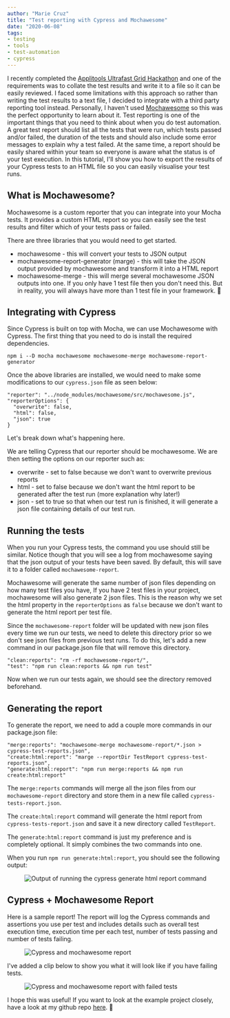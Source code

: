 ```yaml
---
author: "Marie Cruz"
title: "Test reporting with Cypress and Mochawesome"
date: "2020-06-08"
tags:
- testing
- tools
- test-automation
- cypress
---
```


I recently completed the [Applitools Ultrafast Grid Hackathon](https://applitools.com/cross-browser-testing-hackathon-v20-1-apply/) and one of the requirements was to collate the test results and write it to a file so it can be easily reviewed. I faced some limitations with this approach so rather than writing the test results to a text file, I decided to integrate with a third party reporting tool instead. Personally, I haven't used [Mochawesome](https://www.npmjs.com/package/mochawesome) so this was the perfect opportunity to learn about it. Test reporting is one of the important things that you need to think about when you do test automation. A great test report should list all the tests that were run, which tests passed and/or failed, the duration of the tests and should also include some error messages to explain why a test failed. At the same time, a report should be easily shared within your team so everyone is aware what the status is of your test execution. In this tutorial, I'll show you how to export the results of your Cypress tests to an HTML file so you can easily visualise your test runs.

## What is Mochawesome?

Mochawesome is a custom reporter that you can integrate into your Mocha tests. It provides a custom HTML report so you can easily see the test results and filter which of your tests pass or failed. 

There are three libraries that you would need to get started.

- mochawesome - this will convert your tests to JSON output
- mochawesome-report-generator (marge) - this will take the JSON output provided by mochawesome and transform it into a HTML report
- mochawesome-merge - this will merge several mochawesome JSON outputs into one. If you only have 1 test file then you don't need this. But in reality, you will always have more than 1 test file in your framework. 🙂

## Integrating with Cypress

Since Cypress is built on top with Mocha, we can use Mochawesome with Cypress. The first thing that you need to do is install the required dependencies.

`npm i --D mocha mochawesome mochawesome-merge mochawesome-report-generator`

Once the above libraries are installed, we would need to make some modifications to our `cypress.json` file as seen below:

```
"reporter": "../node_modules/mochawesome/src/mochawesome.js",
"reporterOptions": {
  "overwrite": false,
  "html": false,
  "json": true
}
```

Let's break down what's happening here.

We are telling Cypress that our reporter should be mochawesome. We are then setting the options on our reporter such as:

- overwrite - set to false because we don't want to overwrite previous reports
- html - set to false because we don't want the html report to be generated after the test run (more explanation why later!)
- json - set to true so that when our test run is finished, it will generate a json file containing details of our test run.

## Running the tests

When you run your Cypress tests, the command you use should still be similar. Notice though that you will see a log from mochawesome saying that the json output of your tests have been saved. By default, this will save it to a folder called `mochawesome-report`. 

Mochawesome will generate the same number of json files depending on how many test files you have, If you have 2 test files in your project, mochawesome will also generate 2 json files. This is the reason why we set the html property in the `reporterOptions` as `false` because we don't want to generate the html report per test file.

Since the `mochawesome-report` folder will be updated with new json files every time we run our tests, we need to delete this directory prior so we don't see json files from previous test runs. To do this, let's add a new command in our package.json file that will remove this directory.

```
"clean:reports": "rm -rf mochawesome-report/",
"test": "npm run clean:reports && npm run test"
```

Now when we run our tests again, we should see the directory removed beforehand.

## Generating the report

To generate the report, we need to add a couple more commands in our package.json file:

```
"merge:reports": "mochawesome-merge mochawesome-report/*.json > cypress-test-reports.json",
"create:html:report": "marge --reportDir TestReport cypress-test-reports.json",
"generate:html:report": "npm run merge:reports && npm run create:html:report"
```

The `merge:reports` commands will merge all the json files from our `mochawesome-report` directory and store them in a new file called `cypress-tests-report.json`. 

The `create:html:report` command will generate the html report from `cypress-tests-report.json` and save it a new directory called `TestReport`.

The `generate:html:report` command is just my preference and is completely optional. It simply combines the two commands into one. 

When you run `npm run generate:html:report`, you should see the following output:

<figure>
  <img src="../../images/cypress-report.png" alt="Output of running the cypress generate html report command">
</figure>

## Cypress + Mochawesome Report

Here is a sample report! The report will log the Cypress commands and assertions you use per test and includes details such as overall test execution time, execution time per each test, number of tests passing and number of tests failing.

<figure>
  <img src="../../images/cypress-html-report.png" alt="Cypress and mochawesome report">
</figure>

I've added a clip below to show you what it will look like if you have failing tests.

<figure>
  <img src="../../images/cypress-failed-report.gif" alt="Cypress and mochawesome report with failed tests">
</figure>

I hope this was useful! If you want to look at the example project closely, have a look at my github repo [here](https://github.com/mdcruz/cypress-demo-todo). 🙂

